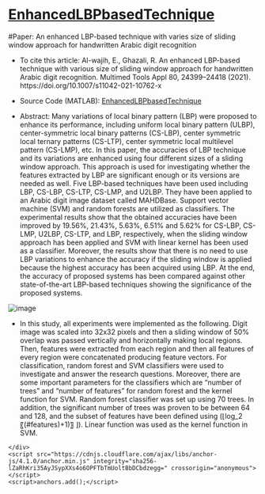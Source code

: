 
<!DOCTYPE html>
<html lang="en-US">
  <head>  
    <meta charset="UTF-8">
    <meta http-equiv="X-UA-Compatible" content="IE=edge">
    <meta name="viewport" content="width=device-width, initial-scale=1">
	  <meta name="generator" content="Jekyll v3.9.2" />
<meta property="og:title" content="EnhancedLBPbasedTechnique" />
<meta property="og:locale" content="en_US" />
<meta name="description" content="An enhanced LBP-based technique with varies size of sliding window approach for handwritten Arabic digit recognition" />
<meta property="og:description" content="An enhanced LBP-based technique with varies size of sliding window approach for handwritten Arabic digit recognition" />
<link rel="canonical" href="https://ebrahimalwajih.github.io/EnhancedLBPbasedTechnique/" />
<meta property="og:url" content="https://ebrahimalwajih.github.io/EnhancedLBPbasedTechnique/" />
<meta property="og:site_name" content="EnhancedLBPbasedTechnique" />
<meta property="og:type" content="website" />
<meta name="twitter:card" content="summary" />
<meta property="twitter:title" content="EnhancedLBPbasedTechnique" />
<meta name="google-site-verification" content="VWM3VeSm3HkR2hBbPvXXgfg-1xdX-yjpBqDkNXAJSsc" />
<tilte EnhancedLBPbasedTechnique | An enhanced LBP-based technique with varies size of sliding window approach for handwritten Arabic digit recognition/>
	  <script type="application/ld+json">
{"@context":"https://schema.org","@type":"WebSite","description":"An enhanced LBP-based technique with varies size of sliding window approach for handwritten Arabic digit recognition","headline":"EnhancedLBPbasedTechnique","name":"EnhancedLBPbasedTechnique","url":"https://ebrahimalwajih.github.io/EnhancedLBPbasedTechnique/</script>

  </head>
  <body>
    <div class="container-lg px-3 my-5 markdown-body">
      <h1><a href="https://ebrahimalwajih.github.io/EnhancedLBPbasedTechnique/">EnhancedLBPbasedTechnique</a></h1>
      

      

<p>#Paper: 
An enhanced LBP-based technique with varies size of sliding window approach for handwritten Arabic digit recognition</p>

<ul>
  <li>
    <p>To cite this article: Al-wajih, E., Ghazali, R. An enhanced LBP-based technique with various size of sliding window approach for handwritten Arabic digit recognition. Multimed Tools Appl 80, 24399–24418 (2021). https://doi.org/10.1007/s11042-021-10762-x</p>
  </li>
  <li>
    <p>Source Code (MATLAB): <a href="https://github.com/EbrahimAlwajih/EnhancedLBPbasedTechnique">EnhancedLBPbasedTechnique
</a></p>
  </li>
  <li>
    <p>Abstract: Many variations of local binary pattern (LBP) were proposed to enhance its performance, including uniform local binary pattern (ULBP), center-symmetric local binary patterns (CS-LBP), center symmetric local ternary patterns (CS-LTP), center symmetric local multilevel pattern (CS-LMP), etc. In this paper, the accuracies of LBP technique and its variations are enhanced using four different sizes of a sliding window approach. This approach is used for investigating whether the features extracted by LBP are significant enough or its versions are needed as well. Five LBP-based techniques have been used including LBP, CS-LBP, CS-LTP, CS-LMP, and U2LBP. They have been applied to an Arabic digit image dataset called MAHDBase. Support vector machine (SVM) and random forests are utilized as classifiers. The experimental results show that the obtained accuracies have been improved by 19.56%, 21.43%, 5.63%, 6.51% and 5.62% for CS-LBP, CS-LMP, U2LBP, CS-LTP, and LBP, respectively, when the sliding window approach has been applied and SVM with linear kernel has been used as a classifier. Moreover, the results show that there is no need to use LBP variations to enhance the accuracy if the sliding window is applied because the highest accuracy has been acquired using LBP. At the end, the accuracy of proposed systems has been compared against other state-of-the-art LBP-based techniques showing the significance of the proposed systems.</p>
  </li>
</ul>

<p><img src="https://user-images.githubusercontent.com/15468033/170826557-1f91e31b-60c4-48b3-a009-4c31436a7b23.png" alt="image" /></p>

<ul>
  <li>In this study, all experiments were implemented as the following. Digit image was scaled into 32x32 pixels and then a sliding window of 50% overlap was passed vertically and horizontally making local regions. Then, features were extracted from each region and then all features of every region were concatenated producing feature vectors. For classification, random forest and SVM classifiers were used to investigate and answer the research questions. Moreover, there are some important parameters for the classifiers which are “number of trees” and “number of features” for random forest and the kernel function for SVM. Random forest classifier was set up using 70 trees. In addition, the significant number of trees was proven to be between 64 and 128, and the subset of features have been defined using (⌊log_2⁡〖(#features)+1)〗 ⌋). Linear function was used as the kernel function in SVM.</li>
</ul>


      
    </div>
    <script src="https://cdnjs.cloudflare.com/ajax/libs/anchor-js/4.1.0/anchor.min.js" integrity="sha256-lZaRhKri35AyJSypXXs4o6OPFTbTmUoltBbDCbdzegg=" crossorigin="anonymous"></script>
    <script>anchors.add();</script>
  </body>
</html>
